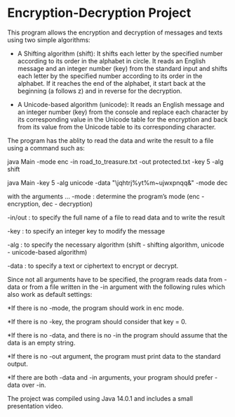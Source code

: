 # Encryption-Decryption Project



This program allows the encryption and decryption of messages and texts using two simple algorithms:

- A Shifting algorithm (shift): 
      It shifts each letter by the specified number according to its order in the alphabet in circle.
      It reads an English message and an integer number (key) from the standard input and shifts each letter by the specified number according to its order in the alphabet. 
      If it reaches the end of the alphabet, it start back at the beginning (a follows z) and in reverse for the decryption.   
      
- A Unicode-based algorithm (unicode): 
      It reads an English message and an integer number (key) from the console and replace each character by its corresponding value in the Unicode table for the encryption and back from its value from the Unicode table to its corresponding character.

The program has the ablity to read the data and write the result to a file using a command such as:

java Main -mode enc -in road_to_treasure.txt -out protected.txt -key 5 -alg shift

java Main -key 5 -alg unicode -data "\jqhtrj%yt%m~ujwxpnqq&" -mode dec

with the arguments ...
-mode : determine the program’s mode (enc - encryption, dec - decryption) 

-in/out : to specify the full name of a file to read data and to write the result

-key : to specify an integer key to modify the message

-alg : to specify the necessary algorithm (shift - shifting algorithm, unicode - unicode-based algorithm)

-data : to specify a text or ciphertext to encrypt or decrypt.


Since not all arguments have to be specified, the program reads data from -data or from a file written in the -in argument with the following rules which also work as default settings: 

*If there is no -mode, the program should work in enc mode.

*If there is no -key, the program should consider that key = 0.

*If there is no -data, and there is no -in the program should assume that the data is an empty string.

*If there is no -out argument, the program must print data to the standard output.

*If there are both -data and -in arguments, your program should prefer -data over -in.


The project was compiled using Java 14.0.1 and includes a small presentation video. 

